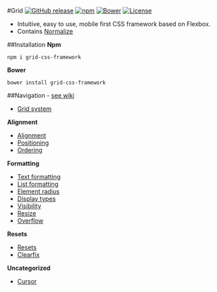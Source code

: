 #Grid
[![GitHub release](https://img.shields.io/github/release/machy8/Grid.svg?maxAge=2592000)](https://github.com/Machy8/Grid)
[![npm](https://img.shields.io/npm/v/grid-css-framework.svg?maxAge=2592000)](https://www.npmjs.com/package/grid-css-framework)
[![Bower](https://img.shields.io/bower/v/grid-css-framework.svg?maxAge=2592000?style=plastic)](https://github.com/Machy8/Grid)
[![License](https://img.shields.io/badge/license-New%20BSD-blue.svg)](https://github.com/Machy8/Macdom/blob/master/license.md)
- Intuitive, easy to use, mobile first CSS framework based on Flexbox.
- Contains [Normalize](https://github.com/necolas/normalize.css/blob/master/normalize.css)

##Installation
**Npm**
```
npm i grid-css-framework
```

**Bower**
```
bower install grid-css-framework
```

##Navigation - [see wiki](https://github.com/Machy8/Grid/wiki)

- [Grid system](https://github.com/Machy8/Grid/wiki/Grid-system)

**Alignment**
- [Alignment](https://github.com/Machy8/Grid/wiki/Alignment)
- [Positioning](https://github.com/Machy8/Grid/wiki/Positioning)
- [Ordering](https://github.com/Machy8/Grid/wiki/Ordering)

**Formatting**
- [Text formatting](https://github.com/Machy8/Grid/wiki/Text-formatting)
- [List formatting](https://github.com/Machy8/Grid/wiki/List-formatting)
- [Element radius](https://github.com/Machy8/Grid/wiki/Element-radius)
- [Display types](https://github.com/Machy8/Grid/wiki/Display-types)
- [Visibility](https://github.com/Machy8/Grid/wiki/Visibility)
- [Resize](https://github.com/Machy8/Grid/wiki/Resize)
- [Overflow](https://github.com/Machy8/Grid/wiki/Overflow)

**Resets**
- [Resets](https://github.com/Machy8/Grid/wiki/Resets)
- [Clearfix](https://github.com/Machy8/Grid/wiki/Clearfix)

**Uncategorized**
- [Cursor](https://github.com/Machy8/Grid/wiki/Cursor)
